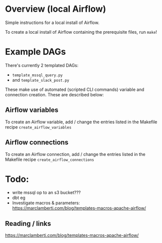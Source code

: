 # Overview (local Airflow)

Simple instructions for a local install of Airflow.

To create a local install of Airflow containing the prerequisite files, run `make`!

# Example DAGs

There's currently 2 templated DAGs:

* `template_mssql_query.py`
* and `template_slack_post.py`

These make use of automated (scripted CLI commands) variable and connection creation. These are described below:

## Airflow variables

To create an Airflow variable, add / change the entries listed in the Makefile recipe `create_airflow_variables`

## Airflow connections 

To create an Airflow connection, add / change the entries listed in the Makefile recipe `create_airflow_connections`

# Todo:

* write mssql op to an s3 bucket???
* dbt eg
* Investigate macros & parameters: https://marclamberti.com/blog/templates-macros-apache-airflow/
## Reading / links

https://marclamberti.com/blog/templates-macros-apache-airflow/

